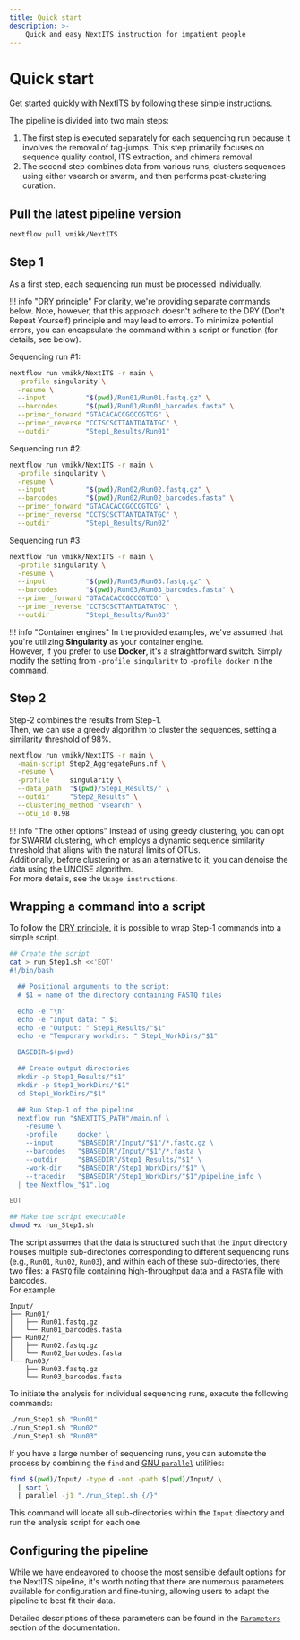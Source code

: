 ```yaml
---
title: Quick start
description: >-
    Quick and easy NextITS instruction for impatient people
---
```


# Quick start  

Get started quickly with NextITS by following these simple instructions.  

The pipeline is divided into two main steps:  
1. The first step is executed separately for each sequencing run because it involves the removal of tag-jumps. This step primarily focuses on sequence quality control, ITS extraction, and chimera removal.  
2. The second step combines data from various runs, clusters sequences using either vsearch or swarm, and then performs post-clustering curation.  

##  Pull the latest pipeline version

``` bash
nextflow pull vmikk/NextITS
```


## Step 1

As a first step, each sequencing run must be processed individually.  

!!! info "DRY principle"
    For clarity, we're providing separate commands below. 
    Note, however, that this approach doesn't adhere to the DRY (Don't Repeat Yourself) principle and may lead to errors. 
    To minimize potential errors, you can encapsulate the command within a script or function (for details, see below).


Sequencing run #1:  
``` bash
nextflow run vmikk/NextITS -r main \
  -profile singularity \
  -resume \
  --input          "$(pwd)/Run01/Run01.fastq.gz" \
  --barcodes       "$(pwd)/Run01/Run01_barcodes.fasta" \
  --primer_forward "GTACACACCGCCCGTCG" \
  --primer_reverse "CCTSCSCTTANTDATATGC" \
  --outdir         "Step1_Results/Run01"
```

Sequencing run #2:  
``` bash
nextflow run vmikk/NextITS -r main \
  -profile singularity \
  -resume \
  --input          "$(pwd)/Run02/Run02.fastq.gz" \
  --barcodes       "$(pwd)/Run02/Run02_barcodes.fasta" \
  --primer_forward "GTACACACCGCCCGTCG" \
  --primer_reverse "CCTSCSCTTANTDATATGC" \
  --outdir         "Step1_Results/Run02"
```

Sequencing run #3:  
``` bash
nextflow run vmikk/NextITS -r main \
  -profile singularity \
  -resume \
  --input          "$(pwd)/Run03/Run03.fastq.gz" \
  --barcodes       "$(pwd)/Run03/Run03_barcodes.fasta" \
  --primer_forward "GTACACACCGCCCGTCG" \
  --primer_reverse "CCTSCSCTTANTDATATGC" \
  --outdir         "Step1_Results/Run03"
```

!!! info "Container engines"
    In the provided examples, we've assumed that you're utilizing **Singularity** as your container engine.  
    However, if you prefer to use **Docker**, it's a straightforward switch. 
    Simply modify the setting from `-profile singularity` to `-profile docker` in the command.  

## Step 2

Step-2 combines the results from Step-1.  
Then, we can use a greedy algorithm to cluster the sequences, setting a similarity threshold of 98%.  

``` bash
nextflow run vmikk/NextITS -r main \
  -main-script Step2_AggregateRuns.nf \
  -resume \
  -profile     singularity \
  --data_path  "$(pwd)/Step1_Results/" \
  --outdir     "Step2_Results" \
  --clustering_method "vsearch" \
  --otu_id 0.98
```

!!! info "The other options"
    Instead of using greedy clustering, you can opt for SWARM clustering, 
    which employs a dynamic sequence similarity threshold 
    that aligns with the natural limits of OTUs.  
    Additionally, before clustering or as an alternative to it, 
    you can denoise the data using the UNOISE algorithm.  
    For more details, see the `Usage instructions`.


## Wrapping a command into a script

To follow the [DRY principle](https://en.wikipedia.org/wiki/Don%27t_repeat_yourself), 
it is possible to wrap Step-1 commands into a simple script.

``` bash
## Create the script
cat > run_Step1.sh <<'EOT'
#!/bin/bash

  ## Positional arguments to the script:
  # $1 = name of the directory containing FASTQ files

  echo -e "\n"
  echo -e "Input data: " $1
  echo -e "Output: " Step1_Results/"$1"
  echo -e "Temporary workdirs: " Step1_WorkDirs/"$1"

  BASEDIR=$(pwd)

  ## Create output directories
  mkdir -p Step1_Results/"$1"
  mkdir -p Step1_WorkDirs/"$1"
  cd Step1_WorkDirs/"$1"

  ## Run Step-1 of the pipeline
  nextflow run "$NEXTITS_PATH"/main.nf \
    -resume \
    -profile     docker \
    --input      "$BASEDIR"/Input/"$1"/*.fastq.gz \
    --barcodes   "$BASEDIR"/Input/"$1"/*.fasta \
    --outdir     "$BASEDIR"/Step1_Results/"$1" \
    -work-dir    "$BASEDIR"/Step1_WorkDirs/"$1" \
    --tracedir   "$BASEDIR"/Step1_WorkDirs/"$1"/pipeline_info \
  | tee Nextflow_"$1".log

EOT

## Make the script executable
chmod +x run_Step1.sh
```

The script assumes that the data is structured such that 
the `Input` directory houses multiple sub-directories corresponding to different sequencing runs 
(e.g., `Run01`, `Run02`, `Run03`), and within each of these sub-directories, 
there two files: a `FASTQ` file containing high-throughput data and a `FASTA` file with barcodes.  
For example:  

```
Input/
├── Run01/
│   ├── Run01.fastq.gz
│   └── Run01_barcodes.fasta
├── Run02/
│   ├── Run02.fastq.gz
│   └── Run02_barcodes.fasta
└── Run03/
    ├── Run03.fastq.gz
    └── Run03_barcodes.fasta
```

To initiate the analysis for individual sequencing runs, execute the following commands:  
``` bash
./run_Step1.sh "Run01"
./run_Step1.sh "Run02"
./run_Step1.sh "Run03"
```

If you have a large number of sequencing runs, 
you can automate the process by combining the `find` and 
[GNU `parallel`](https://www.gnu.org/software/parallel/) 
utilities:  
``` bash
find $(pwd)/Input/ -type d -not -path $(pwd)/Input/ \
  | sort \
  | parallel -j1 "./run_Step1.sh {/}"
```
This command will locate all sub-directories within the `Input` directory and run the analysis script for each one.

## Configuring the pipeline

While we have endeavored to choose the most sensible default options for the NextITS pipeline, 
it's worth noting that there are numerous parameters available for configuration and fine-tuning, 
allowing users to adapt the pipeline to best fit their data.  

Detailed descriptions of these parameters can be found in the [`Parameters`](parameters.md) section of the documentation.

